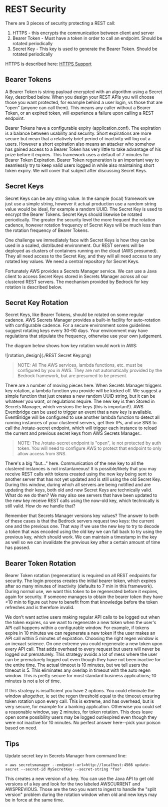 
# REST Security

There are 3 pieces of security protecting a REST call:

1) HTTPS - this encrypts the communication between client and server
2) Bearer Token - Must have a token in order to call an endpoint. Should be rotated periodically
3) Secret Key - This key is used to generate the Bearer Token. Should be rotated periodically

HTTPS is described here: [HTTPS Support](docs/https.md)

## Bearer Tokens
A Bearer Token is string payload encrypted with an algorithm using a Secret Key, 
described below. When you design your REST APIs you will choose those you want protected,
for example behind a user login, vs those that are "open" (anyone can call them). This means any 
caller without a Bearer Token, or an expired token, will experience a failure upon calling a REST endpoint.

Bearer Tokens have a configurable expiry (application.conf). The expiration is a balance between usability 
and security.  Short expirations are more secure but mean that a relatively brief period of inactivity will log 
out a users. However a short expiration also means an attacker who somehow has gained access to a Bearer 
Token has very little to take advantage of his prize before it expires. This framework uses a default of 7 minutes
for Bearer Token Expiration. Bearer Token regeneration is an important way to seamlessly try to keep valid 
users logged in while also maintaining short token expiry. We will cover that subject after discussing Secret Keys.

## Secret Keys
Secret Keys can be any string value. In the sample (local) framework we just use a simple string, however
it actual production use a random string value would be ideal, for example a random UUID. The Secret Key
is used to encrypt the Bearer Tokens. Secret Keys should likewise be rotated periodically. The greater the 
security level the more frequent the rotation cadence, however rotation frequency of Secret Keys will be 
much less than the rotation frequency of Bearer Tokens.

One challenge we immediately face with Secret Keys is how they can be used in a scaled, distributed environment.
Our REST servers will be deployed as clusters of containers running on the cloud (AWS presumed). They all need
access to the Secret Key, and they will all need access to any rotated key values. We need a central repository
for Secret Keys.

Fortunately AWS provides a Secrets Manager service. We can use a Java client to access Secret Keys stored
in Secrets Manager across all our clustered REST servers. The mechanism provided by Bedrock for key rotation
is described below.

## Secret Key Rotation
Secret Keys, like Bearer Tokens, should be rotated on some regular cadence. AWS Secrets Manager provides a built-in facility for auto-rotation with configurable cadence. For a secure environment some guidelines suggest rotating keys 
every 30-90 days. Your environment may have regulations that stipulate the frequency, otherwise use your own
judgement.

The diagram below shows how key rotation would work in AWS:

![rotation_design](./REST Secret Key.png)

>NOTE: All The AWS services, lambda functions, etc. must be configured by you in AWS. They are not automatically provided by the Bedrock framework, but are presumed to be present.

There are a number of moving pieces here. When Secrets Manager triggers key rotation, a lambda function you
provide will be kicked off. We suggest a simple function that just creates a new random UUID string, but it can
be whatever you want, or regulations require. The new key is then Stored in Secrets Manager, which versions
the keys (this is important!). AWS Eventbridge can be used to trigger an event that a new key is available. 
EventBridge will be configured to use another lambda function to detect all running instances of your clustered
servers, get their IPs, and use SNS to call the /rotate-secret endpoint, which will trigger each instance to 
reload the current and previous secret keys from AWS Secrets Manager..

>NOTE: The /rotate-secret endpoint is "open", ie not protected by auth token. You will need to configure
>AWS to protect that endpoint to only allow access from SNS.

There's a big "but..." here. Communication of the new key to all the clustered instances is not instantaneous!
It is possible/likely that you may receive REST calls with tokens created using the new key being sent to 
another server that has not yet updated and is still using the old Secret Key. During this window, during which
all servers are being notified and are updating their keys, both old and new Secret Keys are technically valid.
What do we do then? We may also see servers that have been updated to the new key receive
REST calls using the now-old key, which technically is still valid. How do we handle that?

Remember that Secrets Manager versions key values? The answer to both of these cases is that the Bedrock 
servers request two keys: the current one and the previous one. That way if we use the new key to try to 
decode a token that was encoded using the old key we can fall back to try using the previous key, which should
work. We can maintain a timestamp in the key as well so we can invalidate the previous key after a certain
amount of time has passed.

## Bearer Token Rotation
Bearer Token rotation (regeneration) is required on all REST endpoints for security. The login process
creates the initial bearer token, which expires after so many minutes of inactivity (defaults
to 7 min in this framework). During normal use, we want this token to be regenerated before it expires,
again for security. If someone manages to obtain the bearer token they have <10 min to figure
out how to benefit from that knowledge before the token refreshes and is therefore invalid.

We don't want active users making regular API calls to be logged out when the token expires, so we want to
regenerate a new token when the user's API call happens within a configurable window.  For example,
if tokens expire in 10 minutes we can regenerate a new token if the user makes an API call within 5 minutes
of expiration.  Choosing the right regen window is an inexact science. On one extreme you could 
regenerate a new token upon every API call. That adds overhead to every request but users will never
be logged out prematurely.  This strategy avoids a lot of mess where the user can be prematurely logged
out even though they have not been inactive for the entire time.  The actual timeout is 10 minutes,
but we tell users the timeout is 5. This eliminates any overlap in timeout with the auto regen window.
This is pretty secure for most standard business applications; 10 minutes is not a lot of time.

If this strategy is insufficient you have 2 options. You could eliminate the window altogether, ie set
the regen threshold equal to the timeout ensuring token rotation upon every call. This is extreme,
and has overhead, but is very secure, for example for a banking application.  Otherwise you could set
a reasonable window, say 2 minutes, for token rotation.  This does leave open some possibility users
may be logged out/expired even though they were not inactive for 10 minutes.  No perfect answer
here--pick your poison based on need.																																																								

## Tips  

Update secret key in Secrets Manager from command line:

```
> aws secretsmanager --endpoint-url=http://localhost:4566 update-secret --secret-id MySecretKey --secret-string "foo"
```

This creates a new version of a key. You can use the Java API to get old versions of a key and look for the two
labeled AWSCURRENT and AWSPREVIOUS. Those are the two you want to ingest to handle the "split version"
problem during the rotation window when old and new keys may be in force at the same time.